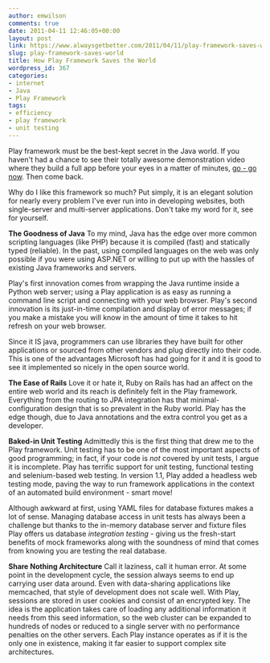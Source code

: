 ```yaml
---
author: emwilson
comments: true
date: 2011-04-11 12:46:05+00:00
layout: post
link: https://www.alwaysgetbetter.com/2011/04/11/play-framework-saves-world/
slug: play-framework-saves-world
title: How Play Framework Saves the World
wordpress_id: 367
categories:
- internet
- Java
- Play Framework
tags:
- efficiency
- play framework
- unit testing
---
```


Play framework must be the best-kept secret in the Java world. If you haven't had a chance to see their totally awesome demonstration video where they build a full app before your eyes in a matter of minutes, [go - go now](http://www.playframework.org/). Then come back.

Why do I like this framework so much? Put simply, it is an elegant solution for nearly every problem I've ever run into in developing websites, both single-server and multi-server applications. Don't take my word for it, see for yourself.

**The Goodness of Java**
To my mind, Java has the edge over more common scripting languages (like PHP) because it is compiled (fast) and statically typed (reliable). In the past, using compiled languages on the web was only possible if you were using ASP.NET or willing to put up with the hassles of existing Java frameworks and servers.

Play's first innovation comes from wrapping the Java runtime inside a Python web server; using a Play application is as easy as running a command line script and connecting with your web browser. Play's second innovation is its just-in-time compilation and display of error messages; if you make a mistake you will know in the amount of time it takes to hit refresh on your web browser.

Since it IS java, programmers can use libraries they have built for other applications or sourced from other vendors and plug directly into their code. This is one of the advantages Microsoft has had going for it and it is good to see it implemented so nicely in the open source world.

**The Ease of Rails**
Love it or hate it, Ruby on Rails has had an affect on the entire web world and its reach is definitely felt in the Play framework. Everything from the routing to JPA integration has that minimal-configuration design that is so prevalent in the Ruby world. Play has the edge though, due to Java annotations and the extra control you get as a developer.

**Baked-in Unit Testing**
Admittedly this is the first thing that drew me to the Play framework. Unit testing has to be one of the most important aspects of good programming; in fact, if your code is _not_ covered by unit tests, I argue it is incomplete. Play has terrific support for unit testing, functional testing and selenium-based web testing. In version 1.1, Play added a headless web testing mode, paving the way to run framework applications in the context of an automated build environment - smart move!

Although awkward at first, using YAML files for database fixtures makes a lot of sense. Managing database access in unit tests has always been a challenge but thanks to the in-memory database server and fixture files Play offers us database _integration testing_ - giving us the fresh-start benefits of mock frameworks along with the soundness of mind that comes from knowing you are testing the real database.

**Share Nothing Architecture**
Call it laziness, call it human error. At some point in the development cycle, the session always seems to end up carrying user data around. Even with data-sharing applications like memcached, that style of development does not scale well. With Play, sessions are stored in user cookies and consist of an encrypted key. The idea is the application takes care of loading any additional information it needs from this seed information, so the web cluster can be expanded to hundreds of nodes or reduced to a single server with no performance penalties on the other servers. Each Play instance operates as if it is the only one in existence, making it far easier to support complex site architectures.
